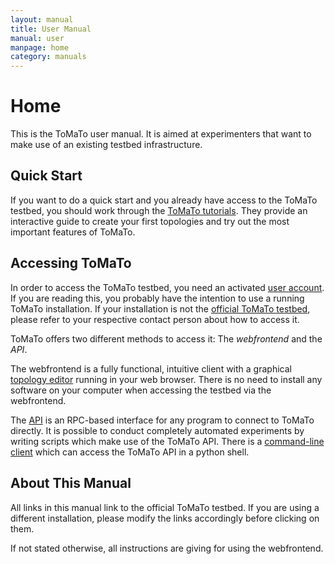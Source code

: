 ```yaml
---
layout: manual
title: User Manual
manual: user
manpage: home
category: manuals
---
```


# Home

This is the ToMaTo user manual. It is aimed at experimenters that want to make use of an existing testbed infrastructure.

## Quick Start

If you want to do a quick start and you already have access to the ToMaTo testbed, you should work through the [ToMaTo tutorials](https://master.tomato-lab.org/tutorial). They provide an interactive guide to create your first topologies and try out the most important features of ToMaTo.

## Accessing ToMaTo

In order to access the ToMaTo testbed, you need an activated [user account](account). If you are reading this, you probably have the intention to use a running ToMaTo installation. If your installation is not the [official ToMaTo testbed](https://master.tomato-lab.org), please refer to your respective contact person about how to access it.

ToMaTo offers two different methods to access it: The _webfrontend_ and the _API_.

The webfrontend is a fully functional, intuitive client with a graphical [topology editor](topology/editor) running in your web browser. There is no need to install any software on your computer when accessing the testbed via the webfrontend.

The [API](api) is an RPC-based interface for any program to connect to ToMaTo directly. It is possible to conduct completely automated experiments by writing scripts which make use of the ToMaTo API.
There is a [command-line client](cli) which can access the ToMaTo API in a python shell.

## About This Manual

All links in this manual link to the official ToMaTo testbed. If you are using a different installation, please modify the links accordingly before clicking on them.

If not stated otherwise, all instructions are giving for using the webfrontend.
